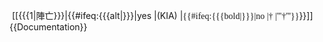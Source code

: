 &nbsp;[[<!---(link:)-->{{{1|陣亡}}}<!--
       -->|<!--(label:)-->{{#ifeq:{{{alt|}}}|yes |(KIA) |<span style="font-family:'Times New Roman','Old English Text MT',serif">{{#ifeq:{{{bold|}}}|no |&dagger; |'''&dagger;'''}}</span>}}<!--
      -->]]<noinclude>
{{Documentation}}
</noinclude>